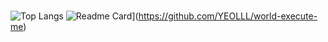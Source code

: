 ### 


![Top Langs](https://github-readme-stats.vercel.app/api/top-langs/?username=hsiangfeng&layout=compact&theme=vue-dark)
![Readme Card](https://github-readme-stats.vercel.app/api/pin/?username=anuraghazra&repo=github-readme-stats)](https://github.com/YEOLLL/world-execute-me)

